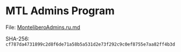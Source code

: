 MTL Admins Program
======================

File: [MonteliberoAdmins.ru.md](MonteliberoAdmins.ru.md)

SHA-256: `cf787da4731899c2d8f6de71a58b5a531d2e73f292c9c0ef8755e7aa82ff4b3d`